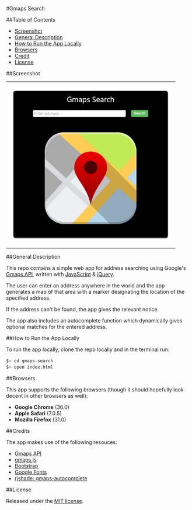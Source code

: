 #Gmaps Search

##Table of Contents

* [Screenshot](#screenshot)
* [General Description](#general-description)
* [How to Run the App Locally](#how-to-run-the-app-locally)
* [Browsers](#browsers)
* [Credit](#credit)
* [License](#license)


##Screenshot

<table>
	<tr>
		<td align="center" width="450px" height="450px">
			<a href="https://raw.githubusercontent.com/nadavmatalon/gmaps-search/master/images/gmaps-search.png">
				<img src="https://raw.githubusercontent.com/nadavmatalon/gmaps-search/master/images/gmaps-search.png">
			</a>
		</td>
	</tr>
</table>


##General Description

This repo contains a simple web app for address searching using Google's 
[Gmaps API](https://developers.google.com/maps/), written with 
[JavaScript](http://en.wikipedia.org/wiki/JavaScript) 
&amp; [jQuery](http://jquery.com).

The user can enter an address anywhere in the world and the app 
generates a map of that area with a marker designating the location of 
the specified address.

If the address can't be found, the app gives the relevant notice.

The app also includes an autocomplete function which dynamically gives 
optional matches for the entered address.


##How to Run the App Locally

To run the app locally, clone the repo locally and in the terminal run:

```bash
$> cd gmaps-search
$> open index.html
```

##Browsers

This app supports the following browsers (though it should hopefully 
look decent in other browsers as well):

* __Google Chrome__ (36.0)
* __Apple Safari__ (7.0.5)
* __Mozilla Firefox__ (31.0)


##Credits

The app makes use of the following resouces:
* [Gmaps API](https://developers.google.com/maps/)
* [gmaps.js](http://hpneo.github.io/gmaps/)
* [Bootstrap](http://getbootstrap.com)
* [Google Fonts](http://www.google.com/fonts)
* [rjshade: gmaps-autocomplete](https://github.com/rjshade/gmaps-autocomplete)


##License

<p>Released under the <a href="http://www.opensource.org/licenses/MIT">MIT license</a>.</p>

